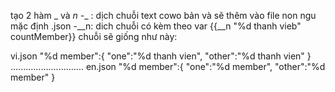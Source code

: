 tạo 2 hàm _ và _n 
-__ : dịch chuỗi text cowo bản  và sẽ thêm vào file non ngu mặc định .json
-__n: dich chuỗi có kèm theo var {{__n "%d thanh vieb" countMember}} chuỗi sẽ giống như này:

vi.json
"%d member":{
    "one":"%d thanh vien",
    "other":"%d thanh vien"
}
.............................
en.json
"%d member":{
    "one":"%d member",
    "other":"%d member"
}


